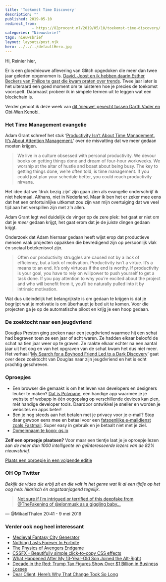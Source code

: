 ```yaml
---
title: 'Toekomst Time Discovery'
description: ""
published: 2019-05-10
redirect_from: 
            - https://82procent.nl/2019/05/10/toekomst-time-discovery/
categories: "Nieuwsbrief"
tags: nieuwsbrief	
layout: layouts/post.njk
hero: ../../../defaultHero.jpg
---
```

Hi, Reinier hier,

Er is een gloednieuwe aflevering van Glitch opgedoken die meer dan twee jaar geleden opgenomen is. [David, Joost en ik hebben daarin Esther Beckers van Philips te gast die kwam praten over trends](https://www.glitch.show/17). Twee jaar later is het uiteraard een goed moment om te luisteren hoe je precies de toekomst voorspelt. Daarnaast probeer ik in simpele termen uit te leggen wat een blockchain is.

Verder genoot ik deze week van [dit ‘nieuwe’ gevecht tussen Darth Vader en Obi-Wan Kenobi](https://youtu.be/to2SMng4u1k).

### Het Time Management evangelie

Adam Grant schreef het stuk ‘[Productivity Isn’t About Time Management. It’s About Attention Management.](https://www.nytimes.com/2019/03/28/smarter-living/productivity-isnt-about-time-management-its-about-attention-management.html)’ over de misvatting dat we meer gedaan moeten krijgen.

> We live in a culture obsessed with personal productivity. We devour books on getting things done and dream of four-hour workweeks. We worship at the altar of hustle and boast about being busy. The key to getting things done, we’re often told, is time management. If you could just plan your schedule better, you could reach productivity nirvana.

Het idee dat we ‘druk bezig zijn’ zijn gaan zien als evangelie onderschrijf ik niet helemaal. Althans, niet in Nederland. Maar ik ben het er zeker mee eens dat het een onfortuinlijke uitkomst zou zijn van mijn overtuiging dat we veel tijd aan het verspillen zijn met z’n allen.

Adam Grant legt wel duidelijk de vinger op de zere plek: het gaat er niet om dat je _meer_ gedaan krijgt, het gaat erom dat je de _juiste_ dingen gedaan krijgt.

Onderzoek dat Adam hiernaar gedaan heeft wijst erop dat productieve mensen vaak projecten oppakken die bevredigend zijn op persoonlijk vlak én sociaal betekenisvol zijn.

> Often our productivity struggles are caused not by a lack of efficiency, but a lack of motivation. Productivity isn’t a virtue. It’s a means to an end. It’s only virtuous if the end is worthy. If productivity is your goal, you have to rely on willpower to push yourself to get a task done. If you pay attention to why you’re excited about the project and who will benefit from it, you’ll be naturally pulled into it by intrinsic motivation.

Wat dus uiteindelijk het belangrijkste is om gedaan te krijgen is dat je begrijpt wat je motivatie is om überhaupt je bed uit te komen. Voor die projecten ga je op de automatische piloot en krijg je een hoop gedaan.

### De zoektocht naar een jeugdvriend

Douglas Preston ging zoeken naar een jeugdvriend waarmee hij een schat had begraven toen ze een jaar of acht waren. Ze hadden elkaar beloofd de schat na tien jaar weer op te graven. Ze raakte elkaar echter na een aantal jaar uit het oog en van het opgraven van de schat kwam het dus niet meer. Het verhaal ‘[My Search for a Boyhood Friend Led to a Dark Discovery](https://www.wired.com/story/my-search-for-boyhood-friend-led-to-dark-discovery/)’ gaat over deze zoektocht van Douglas naar zijn jeugdvriend en het is echt prachtig geschreven.

### Oproepjes

- Een browser die gemaakt is om het leven van developers en designers leuker te maken? [Dat is Polypane](https://polypane.rocks), een handige app waarmee je je website of webapp in één oogopslag op verschillende devices kan zien, mét handige developer tools. Daardoor ontwikkel je sneller en worden je websites en apps beter!
- Ben je nog steeds aan het betalen met je privacy voor je e-mail? Stop daar gewoon eens mee en betaal voor een [fatsoenlijke e-maildienst zoals Fastmail](https://www.fastmail.com/?STKI=16948328). Super easy in gebruik en je betaalt niet met je ziel.
- [Domeinnaam te koop: qs.io](https://qs.io)

**Zelf een oproepje plaatsen?** Voor maar een tientje laat je je oproepje lezen aan _de meer dan 1000 intelligente en geïnteresseerde lezers van de 82% nieuwsbrief_.

[Plaats een oproepje in een volgende editie](https://forms.82procent.nl)

### OH Op Twitter

_Bekijk de video die erbij zit en die valt in het genre wat ik al een tijdje op het oog heb: hilarisch én angstaanjagend tegelijk._

> [Not sure if I’m intrigued or terrified of this deepfake from @TheFakening of @elonmusk as a giggling baby…](https://twitter.com/MikaelThalen/status/1126557922383654912)

— @MikaelThalen 20:41 - 9 mei 2019

### Verder ook nog heel interessant

- [Medieval Fantasy City Generator](https://watabou.itch.io/medieval-fantasy-city-generator)
- [Nothing Lasts Forever In Fortnite](https://kotaku.com/nothing-lasts-forever-in-fortnite-1834651188?ref=hvper.com&utm_source=hvper.com&utm_medium=website)
- [The Physics of Avengers Endgame](https://medium.com/@thomaswong_8663/the-physics-of-avengers-endgame-b96af65f7ee0?ref=hvper.com)
- [CSSFX - Beautifully simple click-to-copy CSS effects](https://cssfx.dev/)
- [What Happened After My 13-Year-Old Son Joined the Alt-Right](https://www.washingtonian.com/2019/05/05/what-happened-after-my-13-year-old-son-joined-the-alt-right/)
- [Decade in the Red: Trump Tax Figures Show Over \$1 Billion in Business Losses](https://www.nytimes.com/interactive/2019/05/07/us/politics/donald-trump-taxes.html)
- [Dear Client, Here’s Why That Change Took So Long](https://www.simplethread.com/dear-client-heres-why-that-change-took-so-long/)
